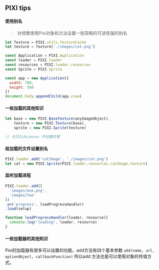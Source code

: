 ## PIXI tips

#### 使用别名

> 对频繁使用Pixi对象和方法设置一些简略的可读性强的别名
```javascript
let Texture = PIXI.utils.TextureCache
let texture = Texture['./images/cat.png']

const Application = PIXI.Application
const loader = PIXI.loader
const resources = PIXI.loader.resources
const Sprite = PIXI.Sprite

const app = new Application({
  width: 700,
  height: 500 
})
document.body.appendChild(app.view)

```

#### 一些加载的其他知识

```javascript
let base = new PIXI.BaseTexture(anyImageObject),
    texture = new PIXI.Texture(base),
    sprite = new PIXI.Sprite(texture)

// 也可以从canvas 中创建纹理
``` 

#### 给加载的文件设置别名

```javascript
PIXI.loader.add('catImage', './images/cat.png')
let cat = new PIXI.Sprite(PIXI.loader.resources.catImage.texture)
```

#### 监听加载进程

```javascript
PIXI.loader.add([
  'images/one.png',
  'images/two'
])
.on('progress', loadProgressHandler)
.load(setup)

function loadProgressHandler(loader, resource){
  console.log('loading', loader, resource)
}
```

#### 一些加载器的其他知识

Pixi的加载器有很多可以设置的功能，add方法有四个基本参数 `add(name, url, optionObject, callbackFunction)`
所以add 方法也是可以使用对象的传值方式。


